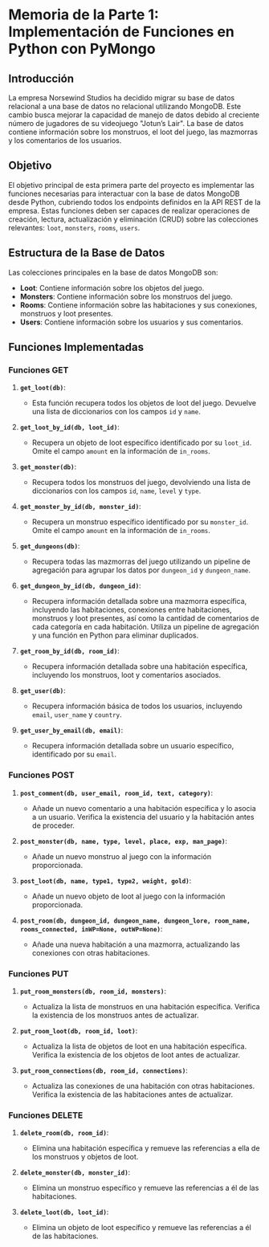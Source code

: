 # Memoria de la Parte 1: Implementación de Funciones en Python con PyMongo

## Introducción

La empresa Norsewind Studios ha decidido migrar su base de datos relacional a una base de datos no relacional utilizando MongoDB. Este cambio busca mejorar la capacidad de manejo de datos debido al creciente número de jugadores de su videojuego "Jotun’s Lair". La base de datos contiene información sobre los monstruos, el loot del juego, las mazmorras y los comentarios de los usuarios.

## Objetivo

El objetivo principal de esta primera parte del proyecto es implementar las funciones necesarias para interactuar con la base de datos MongoDB desde Python, cubriendo todos los endpoints definidos en la API REST de la empresa. Estas funciones deben ser capaces de realizar operaciones de creación, lectura, actualización y eliminación (CRUD) sobre las colecciones relevantes: `loot`, `monsters`, `rooms`, `users`.

## Estructura de la Base de Datos

Las colecciones principales en la base de datos MongoDB son:
- **Loot**: Contiene información sobre los objetos del juego.
- **Monsters**: Contiene información sobre los monstruos del juego.
- **Rooms**: Contiene información sobre las habitaciones y sus conexiones, monstruos y loot presentes.
- **Users**: Contiene información sobre los usuarios y sus comentarios.

## Funciones Implementadas

### Funciones GET

1. **`get_loot(db)`**:
   - Esta función recupera todos los objetos de loot del juego. Devuelve una lista de diccionarios con los campos `id` y `name`.

2. **`get_loot_by_id(db, loot_id)`**:
   - Recupera un objeto de loot específico identificado por su `loot_id`. Omite el campo `amount` en la información de `in_rooms`.

3. **`get_monster(db)`**:
   - Recupera todos los monstruos del juego, devolviendo una lista de diccionarios con los campos `id`, `name`, `level` y `type`.

4. **`get_monster_by_id(db, monster_id)`**:
   - Recupera un monstruo específico identificado por su `monster_id`. Omite el campo `amount` en la información de `in_rooms`.

5. **`get_dungeons(db)`**:
   - Recupera todas las mazmorras del juego utilizando un pipeline de agregación para agrupar los datos por `dungeon_id` y `dungeon_name`.

6. **`get_dungeon_by_id(db, dungeon_id)`**:
   - Recupera información detallada sobre una mazmorra específica, incluyendo las habitaciones, conexiones entre habitaciones, monstruos y loot presentes, así como la cantidad de comentarios de cada categoría en cada habitación. Utiliza un pipeline de agregación y una función en Python para eliminar duplicados.

7. **`get_room_by_id(db, room_id)`**:
   - Recupera información detallada sobre una habitación específica, incluyendo los monstruos, loot y comentarios asociados.

8. **`get_user(db)`**:
   - Recupera información básica de todos los usuarios, incluyendo `email`, `user_name` y `country`.

9. **`get_user_by_email(db, email)`**:
   - Recupera información detallada sobre un usuario específico, identificado por su `email`.

### Funciones POST

1. **`post_comment(db, user_email, room_id, text, category)`**:
   - Añade un nuevo comentario a una habitación específica y lo asocia a un usuario. Verifica la existencia del usuario y la habitación antes de proceder.

2. **`post_monster(db, name, type, level, place, exp, man_page)`**:
   - Añade un nuevo monstruo al juego con la información proporcionada.

3. **`post_loot(db, name, type1, type2, weight, gold)`**:
   - Añade un nuevo objeto de loot al juego con la información proporcionada.

4. **`post_room(db, dungeon_id, dungeon_name, dungeon_lore, room_name, rooms_connected, inWP=None, outWP=None)`**:
   - Añade una nueva habitación a una mazmorra, actualizando las conexiones con otras habitaciones.

### Funciones PUT

1. **`put_room_monsters(db, room_id, monsters)`**:
   - Actualiza la lista de monstruos en una habitación específica. Verifica la existencia de los monstruos antes de actualizar.

2. **`put_room_loot(db, room_id, loot)`**:
   - Actualiza la lista de objetos de loot en una habitación específica. Verifica la existencia de los objetos de loot antes de actualizar.

3. **`put_room_connections(db, room_id, connections)`**:
   - Actualiza las conexiones de una habitación con otras habitaciones. Verifica la existencia de las habitaciones antes de actualizar.

### Funciones DELETE

1. **`delete_room(db, room_id)`**:
   - Elimina una habitación específica y remueve las referencias a ella de los monstruos y objetos de loot.

2. **`delete_monster(db, monster_id)`**:
   - Elimina un monstruo específico y remueve las referencias a él de las habitaciones.

3. **`delete_loot(db, loot_id)`**:
   - Elimina un objeto de loot específico y remueve las referencias a él de las habitaciones.